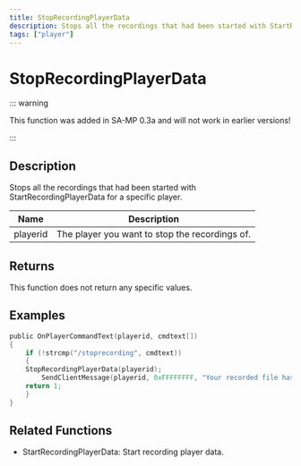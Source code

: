 ```yaml
---
title: StopRecordingPlayerData
description: Stops all the recordings that had been started with StartRecordingPlayerData for a specific player.
tags: ["player"]
---
```


# StopRecordingPlayerData

<TagLinks />

::: warning

This function was added in SA-MP 0.3a and will not work in earlier versions!

:::

## Description

Stops all the recordings that had been started with StartRecordingPlayerData for a specific player.

| Name     | Description                                    |
| -------- | ---------------------------------------------- |
| playerid | The player you want to stop the recordings of. |

## Returns

This function does not return any specific values.

## Examples

```c
public OnPlayerCommandText(playerid, cmdtext[])
{
    if (!strcmp("/stoprecording", cmdtext))
    {
	StopRecordingPlayerData(playerid);
        SendClientMessage(playerid, 0xFFFFFFFF, "Your recorded file has been saved to the scriptfiles folder!");
	return 1;
    }
}
```

## Related Functions

- StartRecordingPlayerData: Start recording player data.
